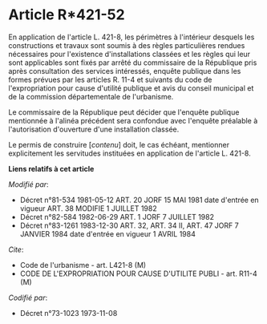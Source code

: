 # Article R*421-52

En application de l'article L. 421-8, les périmètres à l'intérieur desquels les constructions et travaux sont soumis à des
règles particulières rendues nécessaires pour l'existence d'installations classées et les règles qui leur sont applicables
sont fixés par arrêté du commissaire de la République  pris après consultation des services intéressés, enquête publique dans
les formes prévues par les articles R. 11-4 et suivants du code de l'expropriation pour cause d'utilité publique et avis du
conseil municipal et de la commission départementale de l'urbanisme.

Le commissaire de la République  peut décider que l'enquête publique mentionnée à l'alinéa précédent sera confondue avec
l'enquête préalable à l'autorisation d'ouverture d'une installation classée.

Le permis de construire [*contenu*] doit, le cas échéant, mentionner explicitement les servitudes instituées en application
de l'article L. 421-8.

**Liens relatifs à cet article**

_Modifié par_:

  - Décret n°81-534 1981-05-12 ART. 20 JORF 15 MAI 1981 date d'entrée en vigueur ART. 38 MODIFIE 1 JUILLET 1982
  - Décret n°82-584 1982-06-29 ART. 1 JORF 7 JUILLET 1982
  - Décret n°83-1261 1983-12-30 ART. 32, ART. 34 II, ART. 47 JORF 7 JANVIER 1984 date d'entrée en vigueur 1 AVRIL 1984

_Cite_:

  - Code de l'urbanisme - art. L421-8 (M)
  - CODE DE L'EXPROPRIATION POUR CAUSE D'UTILITE PUBLI - art. R11-4 (M)

_Codifié par_:

  - Décret n°73-1023 1973-11-08
